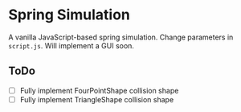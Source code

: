 # Spring Simulation
A vanilla JavaScript-based spring simulation. Change parameters in ```script.js```. Will implement a GUI soon.

## ToDo
- [ ] Fully implement FourPointShape collision shape
- [ ] Fully implement TriangleShape collision shape
